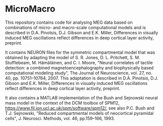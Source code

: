 # MicroMacro
This repository contains code for analysing MEG data based on combinations of micro- and macro-scale computational models and is described in D.A. Pinotsis, D.J. Gibson and E.K. Miller, Differences in visually induced MEG oscillations reflect differences in deep cortical layer activity, preprint.  

It contains NEURON files for the symmetric compartmental model that was obtained by adapting the model of S. R. Jones, D. L. Pritchett, S. M. Stufflebeam, M. Hämäläinen, and C. I. Moore, "Neural correlates of tactile detection: a combined magnetoencephalography and biophysically based computational modeling study", The Journal of Neuroscience, vol. 27, no. 40, pp. 10751–10764, 2007. This adaptation is described in D.A. Pinotsis, D.J. Gibson and E.K. Miller, Differences in visually induced MEG oscillations reflect differences in deep cortical layer activity, preprint. 

It also contains a MATLAB implementation of the Bush and Sejnowski neural mass model in the context of the DCM toolbox of SPM12, https://www.fil.ion.ucl.ac.uk/spm/software/spm12/, see also P.C. Bush and T.J. Sejnowski, "Reduced compartmental models of neocortical pyramidal cells", J. Neurosci. Methods, vol. 46, pp.159–166, 1993.



